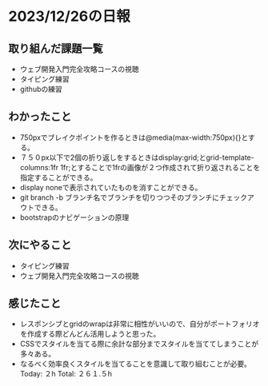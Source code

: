 # 2023/12/26の日報
## 取り組んだ課題一覧
* ウェブ開発入門完全攻略コースの視聴
* タイピング練習
* githubの練習
## わかったこと
* 750pxでブレイクポイントを作るときは@media(max-width:750px){}とする。
* ７５０px以下で2個の折り返しをするときはdisplay:grid;とgrid-template-columns:1fr 1fr;とすることで1frの画像が２つ作成されて折り返されることを指定することができる。
* display noneで表示されていたものを消すことができる。
* git branch -b ブランチ名でブランチを切りつつそのブランチにチェックアウトできる。
* bootstrapのナビゲーションの原理
## 次にやること
*  タイピング練習
*  ウェブ開発入門完全攻略コースの視聴
## 感じたこと
* レスポンシブとgridのwrapは非常に相性がいいので、自分がポートフォリオを作成する際どんどん活用しようと思った。
* CSSでスタイルを当てる際に余計な部分までスタイルを当ててしまうことが多々ある。
* なるべく効率良くスタイルを当てることを意識して取り組むことが必要。
Today: ２h
Total: ２６１.５h
